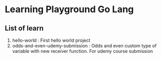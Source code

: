 # Learning Playground Go Lang
## List of learn
1. hello-world : First hello world project
2. odds-and-even-udemy-submission : Odds and even custom type of variable with new receiver function. For udemy course submission
